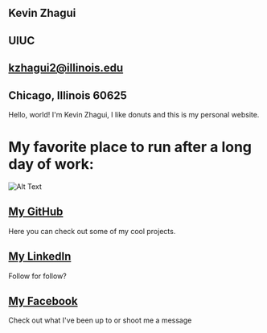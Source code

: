 ## Kevin Zhagui
## UIUC
## kzhagui2@illinois.edu
## Chicago, Illinois 60625

Hello, world! I'm Kevin Zhagui, I like donuts and this is my personal website.

# My favorite place to run after a long day of work:
![Alt Text](http://coolpcwallpapers.com/wp-content/uploads/2014/02/City-Chicago-And-Lake-Michigan-Wallpaper-1920x1080.jpg)


## [My GitHub](http://github.com/kevinzhagui)
Here you can check out some of my cool projects.
## [My LinkedIn](https://www.linkedin.com/in/kevin-zhagui-6531a9155/)
Follow for follow?
## [My Facebook](https://www.facebook.com/Kevin7Zhagui)
Check out what I've been up to or shoot me a message


